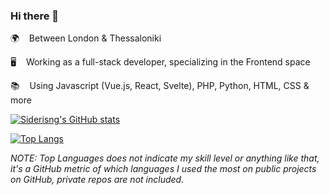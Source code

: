 ### Hi there 👋

🌍 &nbsp;&nbsp; Between London & Thessaloniki

🖥️ &nbsp;&nbsp; Working as a full-stack developer, specializing in the Frontend space

📚 &nbsp;&nbsp; Using Javascript (Vue.js, React, Svelte), PHP, Python, HTML, CSS & more

[![Siderisng's GitHub stats](https://github-readme-stats.vercel.app/api?username=siderisng&count_private=true&include_all_commits=true&show_icons=true&theme=bear&hide=issues,contribs)](https://github.com/anuraghazra/github-readme-stats)


[![Top Langs](https://github-readme-stats.vercel.app/api/top-langs/?username=siderisng&count_private=true&include_all_commits=true&show_icons=true&theme=bear&layout=compact&langs_count=7)](https://github.com/anuraghazra/github-readme-stats)

_NOTE: Top Languages does not indicate my skill level or anything like that, it's a GitHub metric of which languages I used the most on public projects on GitHub, private repos are not included._
